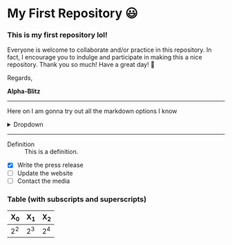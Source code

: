 # My First Repository :smiley:
### This is my first repository lol!

Everyone is welcome to collaborate and/or practice in this repository. In fact, I encourage you to indulge and participate in making this a nice repository. Thank you so much! Have a great day! :monkey:

Regards,

**Alpha-Blitz**

---

Here on I am gonna try out all the markdown options I know

<details>
  <summary> Dropdown </summary>
  
  - **This is BOLD text**
  - _This is Italic_
  - ~This is strikethrough text~
  - > This is a blockquote
  - ` This is code`
  - ```This is highlighted code block ```
  - Nested Lists:
    1. Ordered nested list
        1. This is ordered
        + This is unordered
  - [Link](https://en.wikipedia.org "Wikipedia")
  - Image
  <img src = "https://user-images.githubusercontent.com/85517636/132380771-ba94f1cb-e0d3-455c-8406-c13dd54a2428.png" width="500">

</details>

---

<dl>
  <dt>Definition</dt>
<dd> This is a definition. </dd>
</dl>

- [x] Write the press release
- [ ] Update the website
- [ ] Contact the media

### Table (with subscripts and superscripts)

|X<sub>0</sub>|X<sub>1</sub>|X<sub>2</sub>|
|---|---|---|
|2<sup>2</sup>|2<sup>3</sup>|2<sup>4</sup>|
